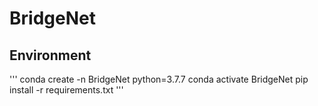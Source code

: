 # BridgeNet

## Environment
'''
conda create -n BridgeNet python=3.7.7
conda activate BridgeNet
pip install -r requirements.txt
'''


